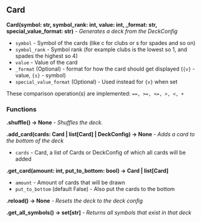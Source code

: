 ## Card
**Card(symbol: str, symbol_rank: int, value: int, _format: str, special_value_format: str)** *- Generates a deck from the DeckConfig*    
* `symbol` - Symbol of the cards (like c for clubs or s for spades and so on)
* `symbol_rank` - Symbol rank (for example clubs is the lowest so 1, and spades the highest so 4) 
* `value` - Value of the card
* `_format` (Optional) - format for how the card should get displayed (`{v}` - value, `{s}` - symbol)
* `special_value_format` (Optional) - Used instead for `{v}` when set

These comparison operation(s) are implemented: `==, >=, <=, >, <, +`   
### Functions

**.shuffle() -> None** *- Shuffles the deck.*     

**.add_card(cards: Card | list[Card] | DeckConfig) -> None** *- Adds a card to the bottom of the deck*
* `cards` - Card, a list of Cards or DeckConfig of which all cards will be added

**.get_card(amount: int, put_to_bottom: bool) -> Card | list[Card]**      
* `amount` - Amount of cards that will be drawn
* `put_to_bottom` (default False) - Also put the cards to the bottom

**.reload() -> None** *- Resets the deck to the deck config*

**.get_all_symbols() -> set[str]** *- Returns all symbols that exist in that deck*
